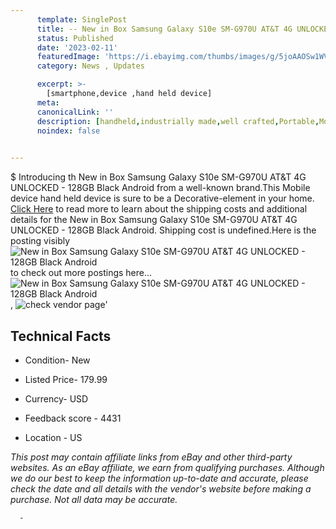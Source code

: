 ```yaml
---
      template: SinglePost
      title: -- New in Box Samsung Galaxy S10e SM-G970U AT&T 4G UNLOCKED - 128GB Black Android
      status: Published
      date: '2023-02-11'
      featuredImage: 'https://i.ebayimg.com/thumbs/images/g/5joAAOSw1WVj0Fci/s-l225.jpg'
      category: News , Updates

      excerpt: >-
        [smartphone,device ,hand held device]
      meta:
      canonicalLink: ''
      description: [handheld,industrially made,well crafted,Portable,Mobile,Compact,Convenient,Lightweight,Maneuverable,Man-portable,Miniature,Carriable,Hand-held,Light,Holdable,Transportable,Mobile device,Pocket-sized,On-the-go,Wireless,Cordless,Compact size,Convenient size, smartphone,device ,hand held device]
      noindex: false
      

---
```

$
      Introducing th New in Box Samsung Galaxy S10e SM-G970U AT&T 4G UNLOCKED - 128GB Black Android from a well-known brand.This Mobile device hand held device is sure to be a Decorative-element in your home. [Click Here](https://www.ebay.com/itm/185749765600?hash=item2b3f8c7de0%3Ag%3A5joAAOSw1WVj0Fci&mkevt=1&mkcid=1&mkrid=711-53200-19255-0&campid=%253CePNCampaignId%253E&customid=%253CreferenceId%253E&toolid=10049) to read more to learn about the shipping costs and additional details for the New in Box Samsung Galaxy S10e SM-G970U AT&T 4G UNLOCKED - 128GB Black Android. Shipping cost is undefined.Here is the posting visibly ![New in Box Samsung Galaxy S10e SM-G970U AT&T 4G UNLOCKED - 128GB Black Android](https://i.ebayimg.com/thumbs/images/g/5joAAOSw1WVj0Fci/s-l225.jpg) to check out more postings here... ![New in Box Samsung Galaxy S10e SM-G970U AT&T 4G UNLOCKED - 128GB Black Android](https://i.ebayimg.com/images/g/5joAAOSw1WVj0Fci/s-l1200.jpg), ![check vendor page](https://origin-galleryplus.ebayimg.com/ws/web/185749765600_2_0_1/225x225.jpg,https://origin-galleryplus.ebayimg.com/ws/web/185749765600_3_0_1/225x225.jpg,https://origin-galleryplus.ebayimg.com/ws/web/185749765600_4_0_1/225x225.jpg)'

      

 ## Technical Facts 



     
      

 - Condition- New 


      

 - Listed Price- 179.99 


      

 - Currency- USD 


      

 - Feedback score - 4431 


      

 - Location - US 


      
      

 *_This post may contain affiliate links from eBay and other third-party websites. As an eBay affiliate, we earn from qualifying purchases. Although we do our best to keep the information up-to-date and accurate, please check the date and all details with the vendor's website before making a purchase. Not all data may be accurate._*




      -
